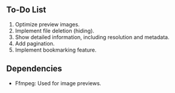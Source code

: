 ## To-Do List
1. Optimize preview images.
2. Implement file deletion (hiding).
3. Show detailed information, including resolution and metadata.
4. Add pagination.
5. Implement bookmarking feature.

## Dependencies
- Ffmpeg: Used for image previews.
